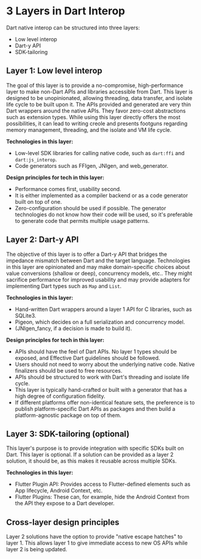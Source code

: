 # 3 Layers in Dart Interop

Dart native interop can be structured into three layers:
* Low level interop
* Dart-y API
* SDK-tailoring


## Layer 1: Low level interop

The goal of this layer is to provide a no-compromise, high-performance layer to
make non-Dart APIs and libraries accessible from Dart. This layer is designed to
be unopinionated, allowing threading, data transfer, and isolate life cycle to
be built upon it. The APIs provided and generated are very thin Dart wrappers
around the native APIs. They favor zero-cost abstractions such as extension types.
While using this layer directly offers the most possibilities, it can lead to
writing creole and presents footguns regarding memory management, threading, and
the isolate and VM life cycle.

**Technologies in this layer:**
* Low-level SDK libraries for calling native code, such as `dart:ffi` and
  `dart:js_interop`.
* Code generators such as FFIgen, JNIgen, and web_generator.

**Design principles for tech in this layer:**
* Performance comes first, usability second.
* It is either implemented as a compiler backend or as a code generator built on
  top of one.
* Zero-configuration should be used if possible. The generator technologies do
  not know how their code will be used, so it's preferable to generate code that
  permits multiple usage patterns.

## Layer 2: Dart-y API

The objective of this layer is to offer a Dart-y API that bridges the impedance
mismatch between Dart and the target language. Technologies in this layer are
opinionated and may make domain-specific choices about value conversions
(shallow or deep), concurrency models, etc.. They might sacrifice performance
for improved usability and may provide adapters for implementing Dart types such
as `Map` and `List`.

**Technologies in this layer:**
* Hand-written Dart wrappers around a layer 1 API for C libraries, such as
  SQLite3.
* Pigeon, which decides on a full serialization and concurrency model.
* (JNIgen_fancy, if a decision is made to build it).

**Design principles for tech in this layer:**
* APIs should have the feel of Dart APIs. No layer 1 types should be exposed,
  and Effective Dart guidelines should be followed.
* Users should not need to worry about the underlying native code. Native
  finalizers should be used to free resources.
* APIs should be structured to work with Dart's threading and isolate life
  cycle.
* This layer is typically hand-crafted or built with a generator that has a high
  degree of configuration fidelity.
* If different platforms offer non-identical feature sets, the preference is to
  publish platform-specific Dart APIs as packages and then build a
  platform-agnostic package on top of them.

## Layer 3: SDK-tailoring (optional)

This layer's purpose is to provide integration with specific SDKs built on Dart.
This layer is optional. If a solution can be provided as a layer 2 solution, it
should be, as this makes it reusable across multiple SDKs.

**Technologies in this layer:**
* Flutter Plugin API: Provides access to Flutter-defined elements such as App
  lifecycle, Android Context, etc.
* Flutter Plugins: These can, for example, hide the Android Context from the API
  they expose to a Dart developer.

## Cross-layer design principles

Layer 2 solutions have the option to provide "native escape hatches" to layer 1.
This allows layer 1 to give immediate access to new OS APIs while layer 2 is
being updated.
